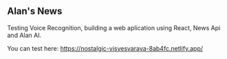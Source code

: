 ## Alan's News

Testing Voice Recognition, building a web aplication using React, News Api and Alan AI.

You can test here: https://nostalgic-visvesvaraya-8ab4fc.netlify.app/
